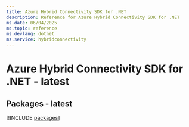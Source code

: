 ```yaml
---
title: Azure Hybrid Connectivity SDK for .NET
description: Reference for Azure Hybrid Connectivity SDK for .NET
ms.date: 06/04/2025
ms.topic: reference
ms.devlang: dotnet
ms.service: hybridconnectivity
---
```

# Azure Hybrid Connectivity SDK for .NET - latest
## Packages - latest
[!INCLUDE [packages](hybrid-connectivity-index.md)]